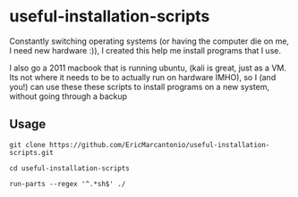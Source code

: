 # useful-installation-scripts

Constantly switching operating systems (or having the computer die on me, I need new hardware :)), I created this help me install programs that I use.

I also go a 2011 macbook that is running ubuntu, (kali is great, just as a VM. Its not where it needs to be to actually run on hardware IMHO), so I (and you!) can use these
these scripts to install programs on a new system, without going through a backup

## Usage
`git clone https://github.com/EricMarcantonio/useful-installation-scripts.git`

`cd useful-installation-scripts`

`run-parts --regex '^.*sh$' ./`
